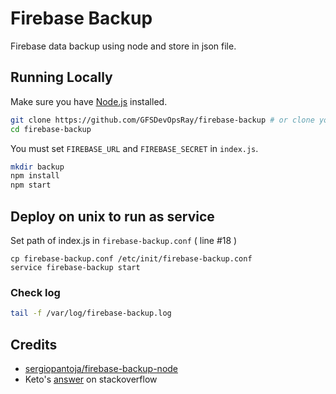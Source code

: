 # Firebase Backup

Firebase data backup using node and store in json file.

## Running Locally

Make sure you have [Node.js](http://nodejs.org/) installed.

```sh
git clone https://github.com/GFSDevOpsRay/firebase-backup # or clone your own fork
cd firebase-backup
```

You must set `FIREBASE_URL` and `FIREBASE_SECRET` in `index.js`.
```sh
mkdir backup
npm install
npm start
```



## Deploy on unix to run as service 
Set path of index.js in `firebase-backup.conf` ( line #18 )
```
cp firebase-backup.conf /etc/init/firebase-backup.conf
service firebase-backup start
```
### Check log 
```sh
tail -f /var/log/firebase-backup.log
```

## Credits
* [sergiopantoja/firebase-backup-node](https://github.com/sergiopantoja/firebase-backup-node)
* Keto's [answer](http://stackoverflow.com/a/27957431/2553366) on stackoverflow


